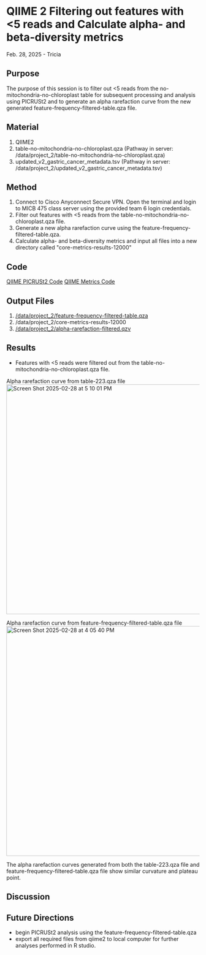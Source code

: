 # QIIME 2 Filtering out features with <5 reads and Calculate alpha- and beta-diversity metrics

Feb. 28, 2025 - Tricia

## Purpose
The purpose of this session is to filter out <5 reads from the no-mitochondria-no-chloroplast table for subsequent processing and analysis using PICRUSt2 and to generate an alpha rarefaction curve from the new generated feature-frequency-filtered-table.qza file.

## Material
1. QIIME2
2. table-no-mitochondria-no-chloroplast.qza (Pathway in server: /data/project_2/table-no-mitochondria-no-chloroplast.qza)
3. updated_v2_gastric_cancer_metadata.tsv (Pathway in server: /data/project_2/updated_v2_gastric_cancer_metadata.tsv)

## Method

1. Connect to Cisco Anyconnect Secure VPN. Open the terminal and login to MICB 475 class server using the provided team 6 login credentials.
2. Filter out features with <5 reads from the table-no-mitochondria-no-chloroplast.qza file.
3. Generate a new alpha rarefaction curve using the feature-frequency-filtered-table.qza.
4. Calculate alpha- and beta-diversity metrics and input all files into a new directory called "core-metrics-results-12000"

## Code
[QIIME PICRUSt2 Code](/QIIME2/PICRUSt2/PICRUSt2_Script.txt)
[QIIME Metrics Code](/QIIME2/Data_Processing_Script.txt)

## Output Files
1. [/data/project_2/feature-frequency-filtered-table.qza](/QIIME2/exports/feature-frequency-filtered-table.qza)
2. /data/project_2/core-metrics-results-12000
3. [/data/project_2/alpha-rarefaction-filtered.qzv](/QIIME2/exports/alpha-rarefaction-filtered.qzv)

## Results
- Features with <5 reads were filtered out from the table-no-mitochondria-no-chloroplast.qza file.

Alpha rarefaction curve from table-223.qza file
<img width="600" alt="Screen Shot 2025-02-28 at 5 10 01 PM" src="https://github.com/user-attachments/assets/88193ea4-aaef-4165-9b0c-348538bdb20b" />

Alpha rarefaction curve from feature-frequency-filtered-table.qza file
<img width="600" alt="Screen Shot 2025-02-28 at 4 05 40 PM" src="https://github.com/user-attachments/assets/9926c282-38d4-47c6-8b8c-432a52033e42" />

The alpha rarefaction curves generated from both the table-223.qza file and feature-frequency-filtered-table.qza file show similar curvature and plateau point. 

## Discussion

## Future Directions
- begin PICRUSt2 analysis using the feature-frequency-filtered-table.qza
- export all required files from qiime2 to local computer for further analyses performed in R studio.

